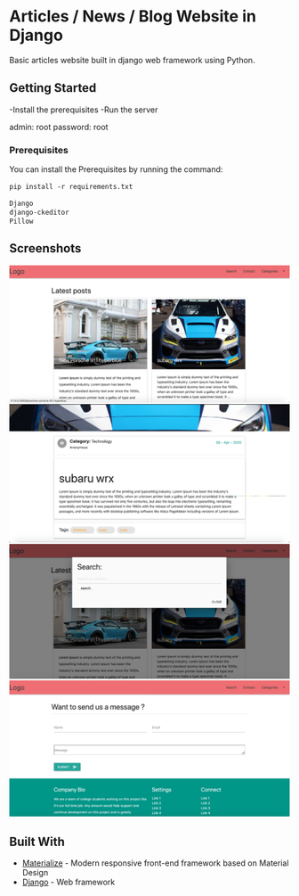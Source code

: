 # Articles / News / Blog Website in Django

Basic articles website built in django web framework using Python. 

## Getting Started

-Install the prerequisites
-Run the server

admin:
root
password:
root

### Prerequisites

You can install the Prerequisites by running the command: 

```
pip install -r requirements.txt
```

```
Django
django-ckeditor
Pillow

```

## Screenshots

![Screen](pictures/screen1.png?raw=true)
![Screen](pictures/screen2.png?raw=true)
![Screen](pictures/screen3.png?raw=true)
![Screen](pictures/screen4.png?raw=true)




## Built With

* [Materialize](https://materializecss.com/) - Modern responsive front-end framework based on Material Design
* [Django](https://www.djangoproject.com/) - Web framework
